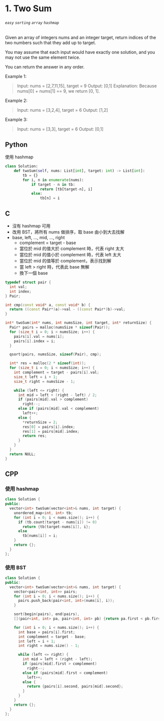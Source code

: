 # 1. Two Sum
###### `easy` `sorting` `array` `hashmap`

Given an array of integers nums and an integer target, return indices of the two numbers such that they add up to target.

You may assume that each input would have exactly one solution, and you may not use the same element twice.

You can return the answer in any order.

 

Example 1:
> Input: nums = [2,7,11,15], target = 9
Output: [0,1]
Explanation: Because nums[0] + nums[1] == 9, we return [0, 1].

Example 2:
> Input: nums = [3,2,4], target = 6 
Output: [1,2]

Example 3:
> Input: nums = [3,3], target = 6
Output: [0,1]

## Python

使用 hashmap

```python
class Solution:
    def twoSum(self, nums: List[int], target: int) -> List[int]:
        tb = {}
        for i, n in enumerate(nums):
            if target - n in tb:
                return [tb[target-n], i]
            else:
                tb[n] = i

```

## C

* 沒有 hashmap 可用
* 改用 BST，將所有 nums 做排序，取 base 由小到大去找解
* base, left, ..., mid, ..., right
  * complement = target - base
  * 當位於 mid 的值大於 complement 時，代表 right 太大
  * 當位於 mid 的值小於 complement 時，代表 left 太大
  * 當位於 mid 的值等於 complement，表示找到解
  * 當 left > right 時，代表此 base 無解
  * 換下一個 base

```cpp
typedef struct pair {
  int val;
  int index;
} Pair;

int cmp(const void* a, const void* b) {
  return ((const Pair*)a)->val - ((const Pair*)b)->val;
}

int* twoSum(int* nums, int numsSize, int target, int* returnSize) {
  Pair* pairs = malloc(numsSize * sizeof(Pair));
  for (size_t i = 0; i < numsSize; i++) {
    pairs[i].val = nums[i];
    pairs[i].index = i; 
  }

  qsort(pairs, numsSize, sizeof(Pair), cmp);

  int* res = malloc(2 * sizeof(int));
  for (size_t i = 0; i < numsSize; i++) {
    int complement = target - pairs[i].val;
    size_t left = i + 1;
    size_t right = numsSize - 1;

    while (left <= right) {
      int mid = left + (right - left) / 2;
      if (pairs[mid].val > complement) 
        right--;
      else if (pairs[mid].val < complement) 
        left++;
      else {
        *returnSize = 2;
        res[0] = pairs[i].index;
        res[1] = pairs[mid].index;
        return res;
      }
    }
  }
  return NULL;
}
```

## CPP

### 使用 hashmap

```cpp
class Solution {
public:
  vector<int> twoSum(vector<int>& nums, int target) {
    unordered_map<int, int> tb;
    for (int i = 0; i < nums.size(); i++) {
      if (tb.count(target - nums[i]) != 0)
        return {tb[target-nums[i]], i};
      else
        tb[nums[i]] = i;
    }
    return {};
  }
};

```

### 使用 BST

```cpp
class Solution {
public:
  vector<int> twoSum(vector<int>& nums, int target) {
    vector<pair<int, int>> pairs;
    for (int i = 0; i < nums.size(); i++) {
      pairs.push_back(pair<int, int>(nums[i], i));
    }

    sort(begin(pairs), end(pairs), 
    [](pair<int, int> pa, pair<int, int> pb) {return pa.first < pb.first;});

    for (int i = 0; i < nums.size(); i++) {
      int base = pairs[i].first;
      int complement = target - base;
      int left = i + 1;
      int right = nums.size() - 1;

      while (left <= right) {
        int mid = left + (right - left);
        if (pairs[mid].first > complement)
          right--;
        else if (pairs[mid].first < complement)
          left++;
        else {
          return {pairs[i].second, pairs[mid].second};
        }
      }
    }
    return {};
  }
};
```